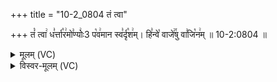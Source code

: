 +++
title = "10-2_0804 तं त्वा"

+++
तं꣡ त्वा꣢ ध꣣र्त्ता꣡र꣢मो꣣ण्योः꣢3 प꣡व꣢मान स्व꣣र्दृ꣡श꣢म्। हि꣣न्वे꣡ वाजे꣢꣯षु वा꣣जि꣡न꣢म् ॥ 10-2:0804 ॥

<details><summary>मूलम् (VC)</summary>

तं꣡ त्वा꣢ ध꣣र्त्ता꣡र꣢मो꣣ण्यो꣢३: प꣡व꣢मान स्व꣣र्दृ꣡श꣢म् । हि꣣न्वे꣡ वाजे꣢꣯षु वा꣣जि꣡न꣢म् ॥८०४॥
</details>

<details><summary>विस्वर-मूलम् (VC)</summary>

तं त्वा धर्त्तारमोण्यो३: पवमान स्वर्दृशम् । हिन्वे वाजेषु वाजिनम् ॥८०४॥
</details>